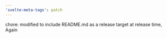 ```yaml
---
'svelte-meta-tags': patch
---
```


chore: modified to include README.md as a release target at release time, Again
